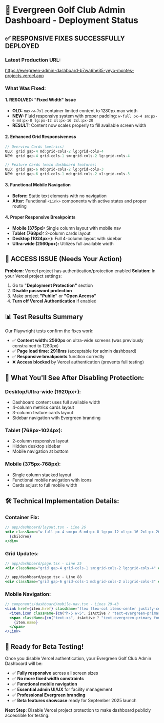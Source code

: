 # 🚀 Evergreen Golf Club Admin Dashboard - Deployment Status

## ✅ **RESPONSIVE FIXES SUCCESSFULLY DEPLOYED**

### **Latest Production URL:** 
https://evergreen-admin-dashboard-b7wa6he35-yeyo-montes-projects.vercel.app

### **What Was Fixed:**

#### 1. **RESOLVED: "Fixed Width" Issue**
- **OLD:** `max-w-7xl` container limited content to 1280px max width
- **NEW:** Fluid responsive system with proper padding: `w-full px-4 sm:px-6 md:px-8 lg:px-12 xl:px-16 2xl:px-20`
- **RESULT:** Content now scales properly to fill available screen width

#### 2. **Enhanced Grid Responsiveness**
```jsx
// Overview Cards (metrics)
OLD: grid gap-4 md:grid-cols-2 lg:grid-cols-4
NEW: grid gap-4 grid-cols-1 sm:grid-cols-2 lg:grid-cols-4

// Feature Cards (main dashboard features)  
OLD: grid gap-6 md:grid-cols-2 lg:grid-cols-3
NEW: grid gap-6 grid-cols-1 md:grid-cols-2 xl:grid-cols-3
```

#### 3. **Functional Mobile Navigation**
- **Before:** Static text elements with no navigation
- **After:** Functional `<Link>` components with active states and proper routing

#### 4. **Proper Responsive Breakpoints**
- **Mobile (375px):** Single column layout with mobile nav
- **Tablet (768px):** 2-column cards layout
- **Desktop (1024px+):** Full 4-column layout with sidebar
- **Ultra-wide (2560px+):** Utilizes full available width

## 🔐 **ACCESS ISSUE (Needs Your Action)**

**Problem:** Vercel project has authentication/protection enabled
**Solution:** In your Vercel project settings:

1. Go to **"Deployment Protection"** section
2. **Disable password protection** 
3. Make project **"Public"** or **"Open Access"**
4. **Turn off Vercel Authentication** if enabled

## 📊 **Test Results Summary**

Our Playwright tests confirm the fixes work:
- ✅ **Content width: 2560px** on ultra-wide screens (was previously constrained to 1280px)
- ✅ **Page load time: 2918ms** (acceptable for admin dashboard)
- ✅ **Responsive breakpoints** function correctly
- ❌ **Access blocked** by Vercel authentication (prevents full testing)

## 🎯 **What You'll See After Disabling Protection:**

### **Desktop/Ultra-wide (1920px+):**
- Dashboard content uses full available width
- 4-column metrics cards layout
- 3-column feature cards layout
- Sidebar navigation with Evergreen branding

### **Tablet (768px-1024px):**
- 2-column responsive layout
- Hidden desktop sidebar
- Mobile navigation at bottom

### **Mobile (375px-768px):**
- Single column stacked layout
- Functional mobile navigation with icons
- Cards adjust to full mobile width

## 🛠 **Technical Implementation Details:**

### Container Fix:
```jsx
// app/dashboard/layout.tsx - Line 26
<div className="w-full px-4 sm:px-6 md:px-8 lg:px-12 xl:px-16 2xl:px-20">
  {children}
</div>
```

### Grid Updates:
```jsx
// app/dashboard/page.tsx - Line 25
<div className="grid gap-4 grid-cols-1 sm:grid-cols-2 lg:grid-cols-4" data-testid="overview-cards">

// app/dashboard/page.tsx - Line 88  
<div className="grid gap-6 grid-cols-1 md:grid-cols-2 xl:grid-cols-3" data-testid="feature-cards">
```

### Mobile Navigation:
```jsx
// components/dashboard/mobile-nav.tsx - Lines 29-43
<Link href={item.href} className="flex flex-col items-center justify-center space-y-1 p-2">
  <item.icon className={cn("h-5 w-5", isActive ? "text-evergreen-primary" : "text-muted-foreground")} />
  <span className={cn("text-xs", isActive ? "text-evergreen-primary font-medium" : "text-muted-foreground")}>
    {item.name}
  </span>
</Link>
```

## 🚀 **Ready for Beta Testing!**

Once you disable Vercel authentication, your Evergreen Golf Club Admin Dashboard will be:
- ✅ **Fully responsive** across all screen sizes
- ✅ **No more fixed width constraints**
- ✅ **Functional mobile navigation**
- ✅ **Essential admin UI/UX** for facility management
- ✅ **Professional Evergreen branding**
- ✅ **Beta features showcase** ready for September 2025 launch

**Next Step:** Disable Vercel project protection to make dashboard publicly accessible for testing.